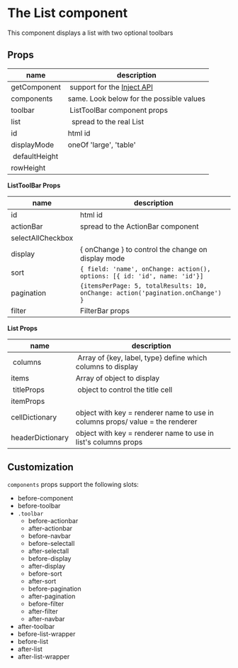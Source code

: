 # The List component

This component displays a list with two optional toolbars

## Props

| name           | description                                         |
| -------------- | --------------------------------------------------- |
| getComponent   |  support for the [Inject API](../Inject/Inject.md)  |
| components     | same. Look below for the possible values            |
| toolbar        |  ListToolBar component props                        |
| list           |   spread to the real List                           |
| id             | html id                                             |
| displayMode    | oneOf 'large', 'table'                              |
|  defaultHeight |                                                     |
| rowHeight      |                                                     |

**ListToolBar Props**

| name              | description                                                                     |
| ----------------- | ------------------------------------------------------------------------------- |
| id                | html id                                                                         |
| actionBar         | spread to the ActionBar component                                               |
| selectAllCheckbox |                                                                                 |
| display           | { onChange } to control the change on display mode                              |
| sort              | `{ field: 'name', onChange: action(), options: [{ id: 'id', name: 'id'}]`       |
| pagination        | `{itemsPerPage: 5, totalResults: 10, onChange: action('pagination.onChange') }` |
| filter            | FilterBar props                                                                 |

**List Props**

| name             | description                                                                   |
| ---------------- | ----------------------------------------------------------------------------- |
|  columns         |  Array of {key, label, type} define which columns to display                  |
| items            | Array of object to display                                                    |
|  titleProps      |  object to control the title cell                                             |
| itemProps        |                                                                               |
| cellDictionary   | object with key = renderer name to use in columns props/ value = the renderer |
| headerDictionary | object with key = renderer name to use in list's columns props                |

## Customization

`components` props support the following slots:

* before-component
* before-toolbar
* `.toolbar`
  * before-actionbar
  * after-actionbar
  * before-navbar
  * before-selectall
  * after-selectall
  * before-display
  * after-display
  * before-sort
  * after-sort
  * before-pagination
  * after-pagination
  * before-filter
  * after-filter
  * after-navbar
* after-toolbar
* before-list-wrapper
* before-list
* after-list
* after-list-wrapper
